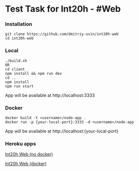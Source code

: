 # Test Task for Int20h - #Web

### Installation

```
git clone https://github.com/dmitriy-uvin/int20h-web
cd int20h-web
```

### Local
```
./build.sh
OR
cd client
npm install && npm run dev
cd ..
npm install
npm run start
```
App will be available at http://localhost:3333

### Docker
```
docker build -t <username>/node-app .
docker run -p {your-local-port}:3333 -d <username>/node-app
```
App will be available at http://localhost:{your-local-port}

### Heroku apps
[Int20h Web (no docker)](https://int20h-web.herokuapp.com/)

[Int20h Web (docker)](https://int20h-web-docker.herokuapp.com/)
